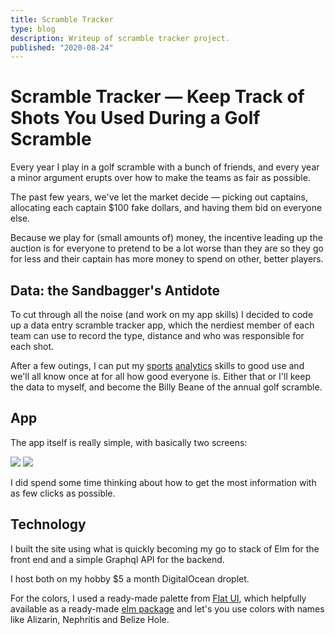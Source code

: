 ```yaml
---
title: Scramble Tracker
type: blog
description: Writeup of scramble tracker project.
published: "2020-08-24"
---
```


# Scramble Tracker — Keep Track of Shots You Used During a Golf Scramble

Every year I play in a golf scramble with a bunch of friends, and every year
a minor argument erupts over how to make the teams as fair as possible.

The past few years, we've let the market decide — picking out captains,
allocating each captain $100 fake dollars, and having them bid on everyone
else.

Because we play for (small amounts of) money, the incentive leading up the
auction is for everyone to pretend to be a lot worse than they are so they go
for less and their captain has more money to spend on other, better players.

## Data: the Sandbagger's Antidote

To cut through all the noise (and work on my app skills) I decided to code up
a data entry scramble tracker app, which the nerdiest member of each team can
use to record the type, distance and who was responsible for each shot.

After a few outings, I can put my [sports](fantasymath) [analytics](ltcwff)
skills to good use and we'll all know once at for all how good everyone is.
Either that or I'll keep the data to myself, and become the Billy Beane of the
annual golf scramble.

## App

The app itself is really simple, with basically two screens:

<row>
<image src="images/scramble1.png" desc="Scramble #1"/>
<image src="images/scramble2.png" desc="Scramble #2"/>
</row>

I did spend some time thinking about how to get the most information with
as few clicks as possible.


## Technology
I built the site using what is quickly becoming my go to stack of Elm for the
front end and a simple Graphql API for the backend.

I host both on my hobby $5 a month DigitalOcean droplet.

For the colors, I used a ready-made palette from [Flat
UI](https://flatuicolors.com/), which helpfully available as a ready-made [elm
package](https://github.com/smucode/elm-flat-colors) and let's you use colors
with names like Alizarin, Nephritis and Belize Hole.


